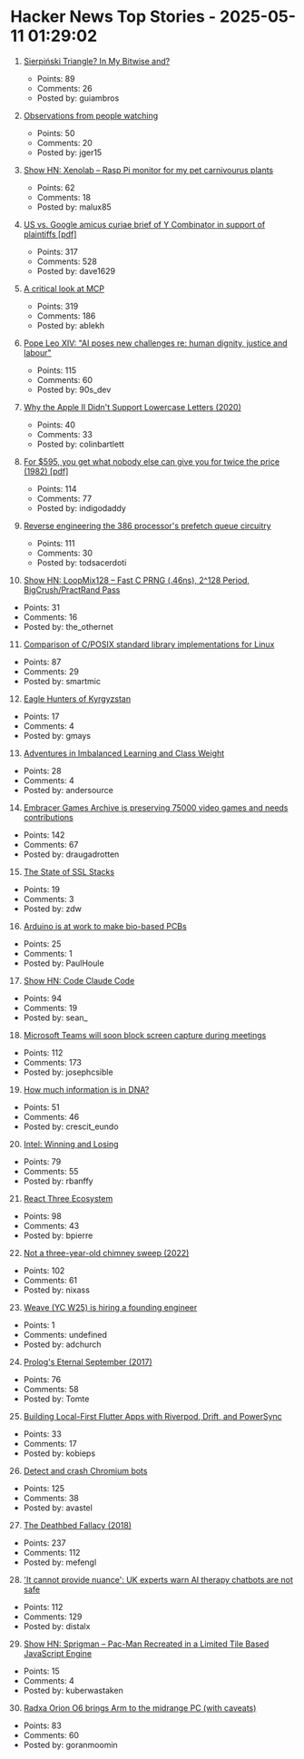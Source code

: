 # Hacker News Top Stories - 2025-05-11 01:29:02

1. [Sierpiński Triangle? In My Bitwise and?](https://lcamtuf.substack.com/p/sierpinski-triangle-in-my-bitwise)
   - Points: 89
   - Comments: 26
   - Posted by: guiambros

2. [Observations from people watching](https://skincontact.substack.com/p/21-observations-from-people-watching)
   - Points: 50
   - Comments: 20
   - Posted by: jger15

3. [Show HN: Xenolab – Rasp Pi monitor for my pet carnivourus plants](https://github.com/blackrabbit17/xenolab)
   - Points: 62
   - Comments: 18
   - Posted by: malux85

4. [US vs. Google amicus curiae brief of Y Combinator in support of plaintiffs [pdf]](https://storage.courtlistener.com/recap/gov.uscourts.dcd.223205/gov.uscourts.dcd.223205.1300.1.pdf)
   - Points: 317
   - Comments: 528
   - Posted by: dave1629

5. [A critical look at MCP](https://raz.sh/blog/2025-05-02_a_critical_look_at_mcp)
   - Points: 319
   - Comments: 186
   - Posted by: ablekh

6. [Pope Leo XIV: "AI poses new challenges re: human dignity, justice and labour"](https://www.vatican.va/content/leo-xiv/en/speeches/2025/may/documents/20250510-collegio-cardinalizio.html)
   - Points: 115
   - Comments: 60
   - Posted by: 90s_dev

7. [Why the Apple II Didn't Support Lowercase Letters (2020)](https://www.vintagecomputing.com/index.php/archives/2833/why-the-apple-ii-didnt-support-lowercase-letters)
   - Points: 40
   - Comments: 33
   - Posted by: colinbartlett

8. [For $595, you get what nobody else can give you for twice the price (1982) [pdf]](https://s3data.computerhistory.org/brochures/commodore.commodore64.1982.102646264.pdf)
   - Points: 114
   - Comments: 77
   - Posted by: indigodaddy

9. [Reverse engineering the 386 processor's prefetch queue circuitry](http://www.righto.com/2025/05/386-prefetch-circuitry-reverse-engineered.html)
   - Points: 111
   - Comments: 30
   - Posted by: todsacerdoti

10. [Show HN: LoopMix128 – Fast C PRNG (.46ns), 2^128 Period, BigCrush/PractRand Pass](https://github.com/danielcota/LoopMix128)
   - Points: 31
   - Comments: 16
   - Posted by: the_othernet

11. [Comparison of C/POSIX standard library implementations for Linux](https://www.etalabs.net/compare_libcs.html)
   - Points: 87
   - Comments: 29
   - Posted by: smartmic

12. [Eagle Hunters of Kyrgyzstan](https://magazine.atavist.com/the-eagle-hunters-of-kyrgyzstan-world-nomad-games/)
   - Points: 17
   - Comments: 4
   - Posted by: gmays

13. [Adventures in Imbalanced Learning and Class Weight](http://andersource.dev/2025/05/05/imbalanced-learning.html)
   - Points: 28
   - Comments: 4
   - Posted by: andersource

14. [Embracer Games Archive is preserving 75000 video games and needs contributions](https://embracergamesarchive.com/)
   - Points: 142
   - Comments: 67
   - Posted by: draugadrotten

15. [The State of SSL Stacks](https://www.haproxy.com/blog/state-of-ssl-stacks)
   - Points: 19
   - Comments: 3
   - Posted by: zdw

16. [Arduino is at work to make bio-based PCBs](https://blog.arduino.cc/2025/04/22/arduino-is-at-work-to-make-bio-based-pcbs/)
   - Points: 25
   - Comments: 1
   - Posted by: PaulHoule

17. [Show HN: Code Claude Code](https://github.com/RVCA212/codesys)
   - Points: 94
   - Comments: 19
   - Posted by: sean_

18. [Microsoft Teams will soon block screen capture during meetings](https://www.bleepingcomputer.com/news/microsoft/microsoft-teams-will-soon-block-screen-capture-during-meetings/)
   - Points: 112
   - Comments: 173
   - Posted by: josephcsible

19. [How much information is in DNA?](https://dynomight.substack.com/p/dna)
   - Points: 51
   - Comments: 46
   - Posted by: crescit_eundo

20. [Intel: Winning and Losing](https://www.abortretry.fail/p/intel-winning-and-losing)
   - Points: 79
   - Comments: 55
   - Posted by: rbanffy

21. [React Three Ecosystem](https://www.react-three.org/)
   - Points: 98
   - Comments: 43
   - Posted by: bpierre

22. [Not a three-year-old chimney sweep (2022)](https://fakehistoryhunter.net/2022/07/26/not-a-3-year-old-chimney-sweep/)
   - Points: 102
   - Comments: 61
   - Posted by: nixass

23. [Weave (YC W25) is hiring a founding engineer](https://www.ycombinator.com/companies/weave-3/jobs)
   - Points: 1
   - Comments: undefined
   - Posted by: adchurch

24. [Prolog's Eternal September (2017)](https://storytotell.org/prologs-eternal-september)
   - Points: 76
   - Comments: 58
   - Posted by: Tomte

25. [Building Local-First Flutter Apps with Riverpod, Drift, and PowerSync](https://dinkomarinac.dev/building-local-first-flutter-apps-with-riverpod-drift-and-powersync)
   - Points: 33
   - Comments: 17
   - Posted by: kobieps

26. [Detect and crash Chromium bots](https://blog.castle.io/detect-and-crash-chromium-bots-with-one-weird-trick-bots-hate-it/)
   - Points: 125
   - Comments: 38
   - Posted by: avastel

27. [The Deathbed Fallacy (2018)](https://www.hjorthjort.xyz/2018/02/21/the-deathbed-fallacy.html)
   - Points: 237
   - Comments: 112
   - Posted by: mefengl

28. ['It cannot provide nuance': UK experts warn AI therapy chatbots are not safe](https://www.theguardian.com/technology/2025/may/07/experts-warn-therapy-ai-chatbots-are-not-safe-to-use)
   - Points: 112
   - Comments: 129
   - Posted by: distalx

29. [Show HN: Sprigman – Pac-Man Recreated in a Limited Tile Based JavaScript Engine](https://sprig.hackclub.com/share/X4EGvOFk1q8FroEPCj1G)
   - Points: 15
   - Comments: 4
   - Posted by: kuberwastaken

30. [Radxa Orion O6 brings Arm to the midrange PC (with caveats)](https://www.jeffgeerling.com/blog/2025/radxa-orion-o6-brings-arm-midrange-pc)
   - Points: 83
   - Comments: 60
   - Posted by: goranmoomin

